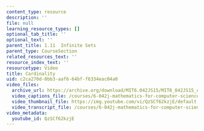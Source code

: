```yaml
---
content_type: resource
description: ''
file: null
learning_resource_types: []
optional_tab_title: ''
optional_text: ''
parent_title: 1.11  Infinite Sets
parent_type: CourseSection
related_resources_text: ''
resource_index_text: ''
resourcetype: Video
title: Cardinality
uid: c2ca270d-0bb3-aaf6-64bf-f6334eac04a0
video_files:
  archive_url: https://archive.org/download/MIT6.042JS15/MIT6_042JS15_cardinality_ipod.mp4
  video_captions_file: /courses/6-042j-mathematics-for-computer-science-spring-2015/4c7e2c5040f959e9be26f8b1ad95c701_QzSCf62kzjE.vtt
  video_thumbnail_file: https://img.youtube.com/vi/QzSCf62kzjE/default.jpg
  video_transcript_file: /courses/6-042j-mathematics-for-computer-science-spring-2015/d7af2ffda77403442f88275cd4b30c9b_QzSCf62kzjE.pdf
video_metadata:
  youtube_id: QzSCf62kzjE
---
```

